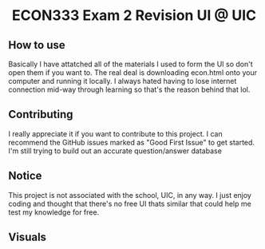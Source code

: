 <h1 align="center">ECON333 Exam 2 Revision UI @ UIC</h1>

## How to use
Basically I have attatched all of the materials I used to form the UI so don't open them if you want to. The real deal is downloading econ.html onto your computer and running it locally. I always hated having to lose internet connection mid-way through learning so that's the reason behind that lol.

## Contributing
I really appreciate it if you want to contribute to this project. I can recommend the GitHub issues marked as "Good First Issue" to get started. I'm still trying to build out an accurate question/answer database


## Notice
This project is not associated with the school, UIC, in any way. I just enjoy coding and thought that there's no free UI thats similar that could help me test my knowledge for free.

## Visuals
